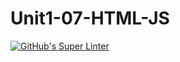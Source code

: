 # Unit1-07-HTML-JS
[![GitHub's Super Linter](https://github.com/ICS20-Programming-JulienL/Unit1-07-HTML-JS/workflows/GitHub's%20Super%20Linter/badge.svg)](https://github.com/ICS20-Programming-JulienL/Unit1-07-HTML-JS/actions)